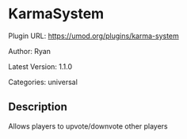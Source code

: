 # KarmaSystem

Plugin URL: https://umod.org/plugins/karma-system

Author: Ryan

Latest Version: 1.1.0

Categories: universal

## Description

Allows players to upvote/downvote other players
